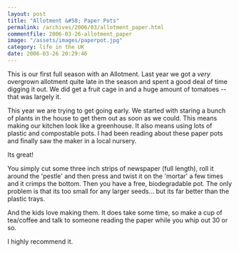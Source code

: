 ```yaml
---
layout: post
title: "Allotment &#58; Paper Pots"
permalink: /archives/2006/03/allotment_paper.html
commentfile: 2006-03-26-allotment_paper
image: "/assets/images/paperpot.jpg"
category: life in the UK
date: 2006-03-26 20:29:46
---
```


This is our first full season with an Allotment. Last year we got a _very_ overgrown allotment quite late in the season and spent a good deal of time digging it out. We did get a fruit cage in and a huge amount of tomatoes -- that was largely it.

This year we are trying to get going early. We started with staring a bunch of plants in the house to get them out as soon as we could. This means making our kitchen look like a greenhouse. It also means using lots of plastic and compostable pots. I had been reading about these paper pots and finally saw the maker in a local nursery.

Its great!

You simply cut some three inch strips of newspaper (full length), roll it around the 'pestle' and then press and twist it on the 'mortar' a few times and it crimps the bottom. Then you have a free, biodegradable pot. The only problem is that its too small for any larger seeds... but its far better than the plastic trays.

And the kids love making them. It does take some time, so make a cup of tea/coffee and talk to someone reading the paper while you whip out 30 or so.

I highly recommend it.
